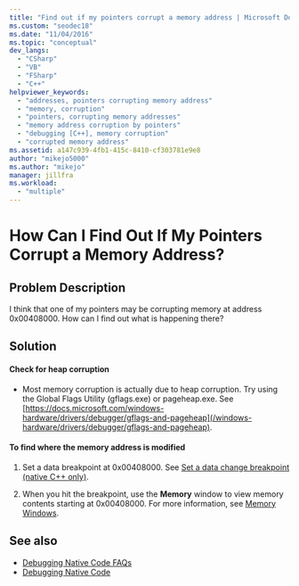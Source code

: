 ```yaml
---
title: "Find out if my pointers corrupt a memory address | Microsoft Docs"
ms.custom: "seodec18"
ms.date: "11/04/2016"
ms.topic: "conceptual"
dev_langs:
  - "CSharp"
  - "VB"
  - "FSharp"
  - "C++"
helpviewer_keywords:
  - "addresses, pointers corrupting memory address"
  - "memory, corruption"
  - "pointers, corrupting memory addresses"
  - "memory address corruption by pointers"
  - "debugging [C++], memory corruption"
  - "corrupted memory address"
ms.assetid: a147c939-4fb1-415c-8410-cf303781e9e8
author: "mikejo5000"
ms.author: "mikejo"
manager: jillfra
ms.workload:
  - "multiple"
---
```

# How Can I Find Out If My Pointers Corrupt a Memory Address?
## Problem Description
 I think that one of my pointers may be corrupting memory at address 0x00408000. How can I find out what is happening there?

## Solution

#### Check for heap corruption

- Most memory corruption is actually due to heap corruption. Try using the Global Flags Utility (gflags.exe) or pageheap.exe. See [https://docs.microsoft.com/windows-hardware/drivers/debugger/gflags-and-pageheap](/windows-hardware/drivers/debugger/gflags-and-pageheap).

#### To find where the memory address is modified

1. Set a data breakpoint at 0x00408000. See [Set a data change breakpoint (native C++ only)](../debugger/using-breakpoints.md#BKMK_set_a_data_breakpoint_native_cplusplus).

2. When you hit the breakpoint, use the **Memory** window to view memory contents starting at 0x00408000. For more information, see [Memory Windows](../debugger/memory-windows.md).

## See also
- [Debugging Native Code FAQs](../debugger/debugging-native-code-faqs.md)
- [Debugging Native Code](../debugger/debugging-native-code.md)
